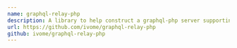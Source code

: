 ```yaml
---
name: graphql-relay-php
description: A library to help construct a graphql-php server supporting react-relay.
url: https://github.com/ivome/graphql-relay-php
github: ivome/graphql-relay-php
---
```



